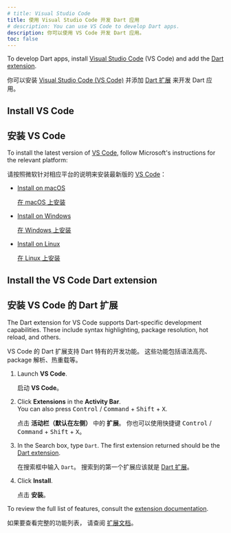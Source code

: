 ```yaml
---
# title: Visual Studio Code
title: 使用 Visual Studio Code 开发 Dart 应用
# description: You can use VS Code to develop Dart apps.
description: 你可以使用 VS Code 开发 Dart 应用。
toc: false
---
```


To develop Dart apps,
install [Visual Studio Code][vs-code] (VS Code)
and add the [Dart extension][].

你可以安装 [Visual Studio Code (VS Code)][vs-code]
并添加 [Dart 扩展][Dart extension] 来开发 Dart 应用。

## Install VS Code

## 安装 VS Code

To install the latest version of [VS Code][],
follow Microsoft's instructions for the relevant platform:

请按照微软针对相应平台的说明来安装最新版的 [VS Code][]：

- [Install on macOS][]

  [在 macOS 上安装][Install on macOS]

- [Install on Windows][]

  [在 Windows 上安装][Install on Windows]

- [Install on Linux][]

  [在 Linux 上安装][Install on Linux]

[VS Code]: https://code.visualstudio.com/
[Install on macOS]: https://code.visualstudio.com/docs/setup/mac
[Install on Windows]: https://code.visualstudio.com/docs/setup/windows
[Install on Linux]: https://code.visualstudio.com/docs/setup/linux

## Install the VS Code Dart extension

## 安装 VS Code 的 Dart 扩展

The Dart extension for VS Code supports Dart-specific development capabilities.
These include syntax highlighting, package resolution, hot reload, and others.

VS Code 的 Dart 扩展支持 Dart 特有的开发功能。
这些功能包括语法高亮、package 解析、热重载等。

1. Launch **VS Code**.

   启动 **VS Code**。

1. Click **Extensions** in the **Activity Bar**.  
   You can also press
   <kbd>Control</kbd> / <kbd>Command</kbd> +
   <kbd>Shift</kbd> + <kbd>X</kbd>.

   点击 **活动栏（默认在左侧）** 中的 **扩展**。
   你也可以使用快捷键
   <kbd>Control</kbd> / <kbd>Command</kbd> +
   <kbd>Shift</kbd> + <kbd>X</kbd>。

1. In the Search box, type `Dart`.
   The first extension returned should be the [Dart extension][].

   在搜索框中输入 `Dart`。
   搜索到的第一个扩展应该就是 [Dart 扩展][Dart extension]。

1. Click **Install**.

   点击 **安装**。

To review the full list of features,
consult the [extension documentation][Dart extension].

如果要查看完整的功能列表，
请查阅 [扩展文档][Dart extension]。

[Dart extension]: https://marketplace.visualstudio.com/items?itemName=Dart-Code.dart-code
[documentation]: https://dartcode.org/docs/
[vs-code]: https://code.visualstudio.com/
